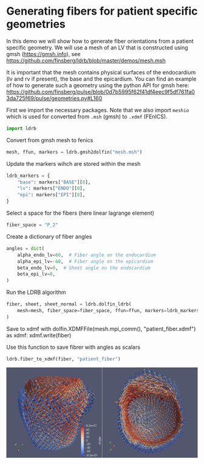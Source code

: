 # Generating fibers for patient specific geometries

In this demo we will show how to generate fiber orientations from a patient specific geometry. We will use a mesh of an LV that is constructed using gmsh (https://gmsh.info), see https://github.com/finsberg/ldrb/blob/master/demos/mesh.msh

It is important that the mesh contains physical surfaces of the endocardium (lv and rv if present), the base and the epicardium. You can find an example of how to generate such a geometry using the python API for gmsh here: https://github.com/finsberg/pulse/blob/0d7b5995f62f41df4eec9f5df761fa03da725f69/pulse/geometries.py#L160

First we import the necessary packages. Note that we also import `meshio` which is used for converted from `.msh` (gmsh) to `.xdmf` (FEnICS).

```python
import ldrb
```


Convert from gmsh mesh to fenics

```python
mesh, ffun, markers = ldrb.gmsh2dolfin("mesh.msh")
```

Update the markers wihch are stored within the mesh

```python
ldrb_markers = {
    "base": markers["BASE"][0],
    "lv": markers["ENDO"][0],
    "epi": markers["EPI"][0],
}
```

Select a space for the fibers (here linear lagrange element)

```python
fiber_space = "P_2"
```

Create a dictionary of fiber angles

```python
angles = dict(
    alpha_endo_lv=60,  # Fiber angle on the endocardium
    alpha_epi_lv=-60,  # Fiber angle on the epicardium
    beta_endo_lv=0,  # Sheet angle on the endocardium
    beta_epi_lv=0,
)
```

Run the LDRB algorithm

```python
fiber, sheet, sheet_normal = ldrb.dolfin_ldrb(
    mesh=mesh, fiber_space=fiber_space, ffun=ffun, markers=ldrb_markers, **angles
)
```

Save to xdmf
with dolfin.XDMFFile(mesh.mpi_comm(), "patient_fiber.xdmf") as xdmf:
    xdmf.write(fiber)


Use this function to save fibrer with angles as scalars

```python
ldrb.fiber_to_xdmf(fiber, "patient_fiber")
```

![_](_static/figures/patient_fiber.png)
